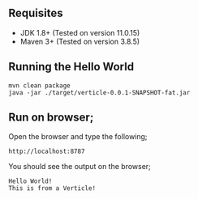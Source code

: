 Requisites
----------

- JDK 1.8+ (Tested on version 11.0.15)
- Maven 3+ (Tested on version 3.8.5)


Running the Hello World
-----------------------

	mvn clean package
	java -jar ./target/verticle-0.0.1-SNAPSHOT-fat.jar
	

Run on browser;
---------------

Open the browser and type the following;

	http://localhost:8787
	
You should see the output on the browser;

	Hello World!
	This is from a Verticle!